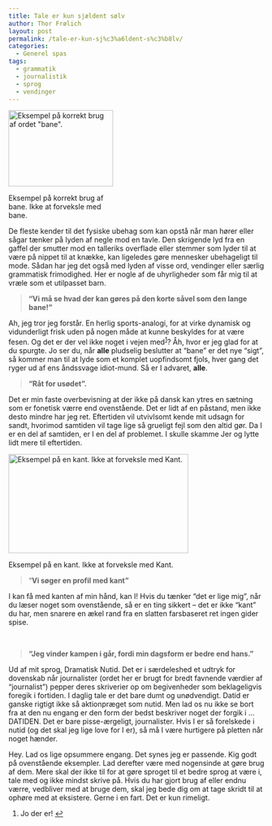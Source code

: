 ```yaml
---
title: Tale er kun sjældent sølv
author: Thor Frølich
layout: post
permalink: /tale-er-kun-sj%c3%a6ldent-s%c3%b8lv/
categories:
  - Generel spas
tags:
  - grammatik
  - journalistik
  - sprog
  - vendinger
---
```

<div id="attachment_405" class="wp-caption alignright" style="width: 216px">
  <img class="size-full wp-image-405" title="Bane til at løbe på." src="http://www.abekat.net/images/loebebane.jpg" alt="Eksempel på korrekt brug af ordet &quot;bane&quot;." width="206" height="150" /><p class="wp-caption-text">
    Eksempel på korrekt brug af bane. Ikke at forveksle med bane.
  </p>
</div>

De fleste kender til det fysiske ubehag som kan opstå når man hører eller sågar tænker på lyden af negle mod en tavle. Den skrigende lyd fra en gaffel der smutter mod en talleriks overflade eller stemmer som lyder til at være på nippet til at knække, kan ligeledes gøre mennesker ubehageligt til mode. Sådan har jeg det også med lyden af visse ord, vendinger eller særlig grammatisk frimodighed. Her er nogle af de uhyrligheder som får mig til at vræle som et utilpasset barn.  
<!--more-->

> **“Vi må se hvad der kan gøres på den korte såvel som den lange bane!”**

Ah, jeg tror jeg forstår. En herlig sports-analogi, for at virke dynamisk og vidunderligt frisk uden på nogen måde at kunne beskyldes for at være fesen. Og det er der vel ikke noget i vejen med<sup class='footnote'><a href='#fn-384-1' id='fnref-384-1'>1</a></sup>? Åh, hvor er jeg glad for at du spurgte. Jo ser du, når **alle** pludselig beslutter at “bane” er det nye “sigt”, så kommer man til at lyde som et komplet uopfindsomt fjols, hver gang det ryger ud af ens åndssvage idiot-mund. Så er I advaret, **alle**.

> **“Råt for usødet”.**

Det er min faste overbevisning at der ikke på dansk kan ytres en sætning som er fonetisk værre end ovenstående. Det er lidt af en påstand, men ikke desto mindre har jeg ret. Eftertiden vil utvivlsomt kende mit udsagn for sandt, hvorimod samtiden vil tage lige så grueligt fejl som den altid gør. Da I er en del af samtiden, er I en del af problemet. I skulle skamme Jer og lytte lidt mere til eftertiden.

<div id="attachment_415" class="wp-caption alignleft" style="width: 364px">
  <img class="size-full wp-image-415" title="laminatbordplade" src="http://www.abekat.net/images/laminatbordplade.gif" alt="Eksempel på en kant. Ikke at forveksle med Kant." width="354" height="195" /><p class="wp-caption-text">
    Eksempel på en kant. Ikke at forveksle med Kant.
  </p>
</div>

> “**Vi søger en profil med kant”**

I kan få med kanten af min hånd, kan I! Hvis du tænker “det er lige mig”, når du læser noget som ovenstående, så er en ting sikkert – det er ikke “kant” du har, men snarere en ækel rand fra en slatten farsbaseret ret ingen gider spise.

 

> **“Jeg vinder kampen i går, fordi min dagsform er bedre end hans.”**

Ud af mit sprog, Dramatisk Nutid. Det er i særdeleshed et udtryk for dovenskab når journalister (ordet her er brugt for bredt favnende værdier af “journalist”) pepper deres skriverier op om begivenheder som beklageligvis foregik i fortiden. I daglig tale er det bare dumt og unødvendigt. Datid er ganske rigtigt ikke så aktionpræget som nutid. Men lad os nu ikke se bort fra at den nu engang er den form der bedst beskriver noget der forgik i … DATIDEN. Det er bare pisse-ærgeligt, journalister. Hvis I er så forelskede i nutid (og det skal jeg lige love for I er), så må I være hurtigere på pletten når noget hænder.

Hey. Lad os lige opsummere engang. Det synes jeg er passende. Kig godt på ovenstående eksempler. Lad derefter være med nogensinde at gøre brug af dem. Mere skal der ikke til for at gøre sproget til et bedre sprog at være i, tale med og ikke mindst skrive på. Hvis du har gjort brug af eller endnu værre, vedbliver med at bruge dem, skal jeg bede dig om at tage skridt til at ophøre med at eksistere. Gerne i en fart. Det er kun rimeligt. <div class='footnotes'>
  <div class='footnotedivider'>
  </div>
  
  <ol>
    <li id='fn-384-1'>
      Jo der er! <span class='footnotereverse'><a href='#fnref-384-1'>↩</a></span>
    </li>
  </ol>
</div>